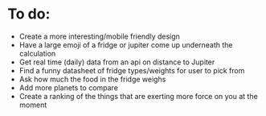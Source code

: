 # To do:

- Create a more interesting/mobile friendly design
- Have a large emoji of a fridge or jupiter come up underneath the calculation
- Get real time (daily) data from an api on distance to Jupiter
- Find a funny datasheet of fridge types/weights for user to pick from
- Ask how much the food in the fridge weighs
- Add more planets to compare
- Create a ranking of the things that are exerting more force on you at the moment
